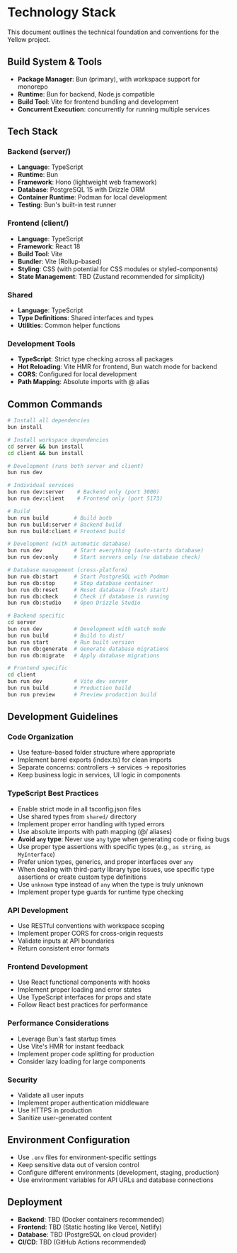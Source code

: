 # Technology Stack

This document outlines the technical foundation and conventions for the Yellow project.

## Build System & Tools
- **Package Manager**: Bun (primary), with workspace support for monorepo
- **Runtime**: Bun for backend, Node.js compatible
- **Build Tool**: Vite for frontend bundling and development
- **Concurrent Execution**: concurrently for running multiple services

## Tech Stack

### Backend (server/)
- **Language**: TypeScript
- **Runtime**: Bun
- **Framework**: Hono (lightweight web framework)
- **Database**: PostgreSQL 15 with Drizzle ORM
- **Container Runtime**: Podman for local development
- **Testing**: Bun's built-in test runner

### Frontend (client/)
- **Language**: TypeScript
- **Framework**: React 18
- **Build Tool**: Vite
- **Bundler**: Vite (Rollup-based)
- **Styling**: CSS (with potential for CSS modules or styled-components)
- **State Management**: TBD (Zustand recommended for simplicity)

### Shared
- **Language**: TypeScript
- **Type Definitions**: Shared interfaces and types
- **Utilities**: Common helper functions

### Development Tools
- **TypeScript**: Strict type checking across all packages
- **Hot Reloading**: Vite HMR for frontend, Bun watch mode for backend
- **CORS**: Configured for local development
- **Path Mapping**: Absolute imports with @ alias

## Common Commands

```bash
# Install all dependencies
bun install

# Install workspace dependencies
cd server && bun install
cd client && bun install

# Development (runs both server and client)
bun run dev

# Individual services
bun run dev:server    # Backend only (port 3000)
bun run dev:client    # Frontend only (port 5173)

# Build
bun run build        # Build both
bun run build:server # Backend build
bun run build:client # Frontend build

# Development (with automatic database)
bun run dev          # Start everything (auto-starts database)
bun run dev:only     # Start servers only (no database check)

# Database management (cross-platform)
bun run db:start     # Start PostgreSQL with Podman
bun run db:stop      # Stop database container
bun run db:reset     # Reset database (fresh start)
bun run db:check     # Check if database is running
bun run db:studio    # Open Drizzle Studio

# Backend specific
cd server
bun run dev          # Development with watch mode
bun run build        # Build to dist/
bun run start        # Run built version
bun run db:generate  # Generate database migrations
bun run db:migrate   # Apply database migrations

# Frontend specific
cd client
bun run dev          # Vite dev server
bun run build        # Production build
bun run preview      # Preview production build
```

## Development Guidelines

### Code Organization
- Use feature-based folder structure where appropriate
- Implement barrel exports (index.ts) for clean imports
- Separate concerns: controllers → services → repositories
- Keep business logic in services, UI logic in components

### TypeScript Best Practices
- Enable strict mode in all tsconfig.json files
- Use shared types from `shared/` directory
- Implement proper error handling with typed errors
- Use absolute imports with path mapping (@/ aliases)
- **Avoid `any` type**: Never use `any` type when generating code or fixing bugs
- Use proper type assertions with specific types (e.g., `as string`, `as MyInterface`)
- Prefer union types, generics, and proper interfaces over `any`
- When dealing with third-party library type issues, use specific type assertions or create custom type definitions
- Use `unknown` type instead of `any` when the type is truly unknown
- Implement proper type guards for runtime type checking

### API Development
- Use RESTful conventions with workspace scoping
- Implement proper CORS for cross-origin requests
- Validate inputs at API boundaries
- Return consistent error formats

### Frontend Development
- Use React functional components with hooks
- Implement proper loading and error states
- Use TypeScript interfaces for props and state
- Follow React best practices for performance

### Performance Considerations
- Leverage Bun's fast startup times
- Use Vite's HMR for instant feedback
- Implement proper code splitting for production
- Consider lazy loading for large components

### Security
- Validate all user inputs
- Implement proper authentication middleware
- Use HTTPS in production
- Sanitize user-generated content

## Environment Configuration
- Use `.env` files for environment-specific settings
- Keep sensitive data out of version control
- Configure different environments (development, staging, production)
- Use environment variables for API URLs and database connections

## Deployment
- **Backend**: TBD (Docker containers recommended)
- **Frontend**: TBD (Static hosting like Vercel, Netlify)
- **Database**: TBD (PostgreSQL on cloud provider)
- **CI/CD**: TBD (GitHub Actions recommended)